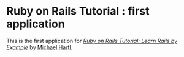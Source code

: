 # Ruby on Rails Tutorial : first application
This is the first application for
[*Ruby on Rails Tutorial: Learn Rails by Example*](http://railstutorial.org/)
by [Michael Hartl](http://michaelhartl.com/).